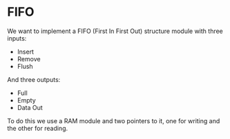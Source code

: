 # FIFO
We want to implement a FIFO (First In First Out) structure module with three inputs:
- Insert
- Remove
- Flush

And three outputs:
- Full
- Empty
- Data Out

To do this we use a RAM module and two pointers to it, one for writing and the other for reading.

